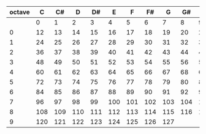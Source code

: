 |octave|C|C#|D|D#|E|F|F#|G|G#|A|A#|B|
| --- | --- | --- | --- | --- | --- | --- | --- | --- | --- | --- | --- | --- |
| |0|1|2|3|4|5|6|7|8|9|10|11|
|0|12|13|14|15|16|17|18|19|20|21|22|23|
|1|24|25|26|27|28|29|30|31|32|33|34|35|
|2|36|37|38|39|40|41|42|43|44|45|46|47|
|3|48|49|50|51|52|53|54|55|56|57|58|59|
|4|60|61|62|63|64|65|66|67|68|69|70|71|
|5|72|73|74|75|76|77|78|79|80|81|82|83|
|6|84|85|86|87|88|89|90|91|92|93|94|95|
|7|96|97|98|99|100|101|102|103|104|105|106|107|
|8|108|109|110|111|112|113|114|115|116|117|118|119|
|9|120|121|122|123|124|125|126|127|

